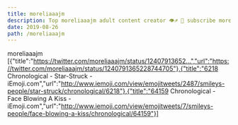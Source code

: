 ```yaml
---
title: moreliaaajm
description: Top moreliaaajm adult content creator 👁♐️ 👑 subscribe moreliaaajm to my porn site below IG moreliaaajm
date: 2019-08-26
path: /moreliaaajm
---
```


moreliaaajm
[{"title":"https://twitter.com/moreliaaajm/status/12407913652...","url":"https://twitter.com/moreliaaajm/status/1240791365228744705"},{"title":"6218 Chronological - Star-Struck - iEmoji.com","url":"http://www.iemoji.com/view/emojitweets/2487/smileys-people/star-struck/chronological/6218"},{"title":"64159 Chronological - Face Blowing A Kiss - iEmoji.com","url":"http://www.iemoji.com/view/emojitweets/7/smileys-people/face-blowing-a-kiss/chronological/64159"}]

